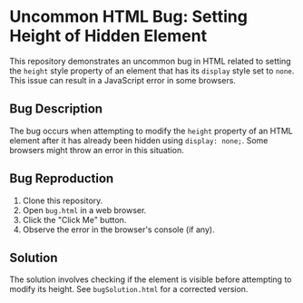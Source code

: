 # Uncommon HTML Bug: Setting Height of Hidden Element

This repository demonstrates an uncommon bug in HTML related to setting the `height` style property of an element that has its `display` style set to `none`.  This issue can result in a JavaScript error in some browsers.

## Bug Description
The bug occurs when attempting to modify the `height` property of an HTML element after it has already been hidden using `display: none;`.  Some browsers might throw an error in this situation.

## Bug Reproduction
1. Clone this repository.
2. Open `bug.html` in a web browser.
3. Click the "Click Me" button.
4. Observe the error in the browser's console (if any).

## Solution
The solution involves checking if the element is visible before attempting to modify its height. See `bugSolution.html` for a corrected version.